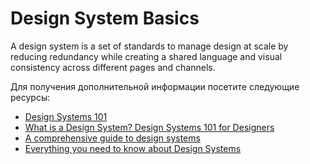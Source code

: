 # Design System Basics

A design system is a set of standards to manage design at scale by reducing redundancy while creating a shared language and visual consistency across different pages and channels.

Для получения дополнительной информации посетите следующие ресурсы:

- [Design Systems 101](https://www.nngroup.com/articles/design-systems-101/)
- [What is a Design System? Design Systems 101 for Designers](https://www.youtube.com/watch?v=wc5krC28ynQ)
- [A comprehensive guide to design systems](https://www.invisionapp.com/inside-design/guide-to-design-systems/)
- [Everything you need to know about Design Systems](https://uxdesign.cc/everything-you-need-to-know-about-design-systems-54b109851969)
